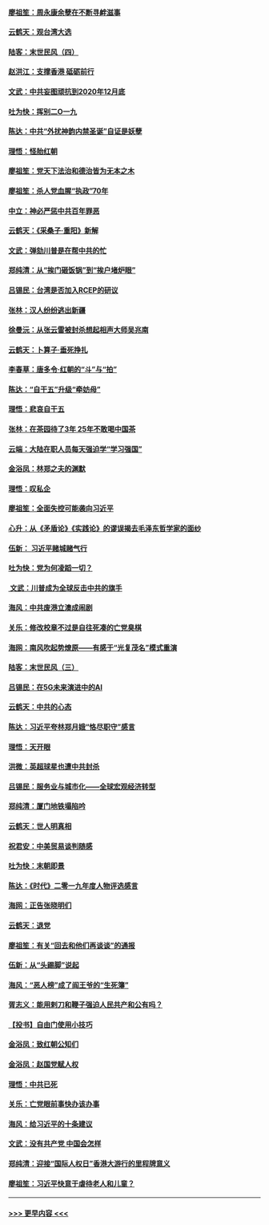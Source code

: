 #### [廖祖笙：周永康余孽在不断寻衅滋事](../pages/nsc993/n11751013.md?t=12290844) 
#### [云鹤天：观台湾大选](../pages/nsc993/n11751007.md?t=12290844) 
#### [陆客：末世民风（四）](../pages/nsc993/n11749203.md?t=12290844) 
#### [赵洪江：支撑香港 砥砺前行](../pages/nsc993/n11748482.md?t=12290844) 
#### [文武：中共妄图顽抗到2020年12月底](../pages/nsc993/n11748446.md?t=12290844) 
#### [吐为快：挥别二O一九](../pages/nsc993/n11748411.md?t=12290844) 
#### [陈达：中共“外扰神韵内禁圣诞”自证是妖孽](../pages/nsc993/n11748226.md?t=12290844) 
#### [理悟：怪胎红朝](../pages/nsc993/n11748206.md?t=12290844) 
#### [廖祖笙：党天下法治和德治皆为无本之木](../pages/nsc993/n11748135.md?t=12290844) 
#### [廖祖笙：杀人党血腥“执政”70年](../pages/nsc993/n11745144.md?t=12290844) 
#### [中立：神必严惩中共百年罪恶](../pages/nsc993/n11744970.md?t=12290844) 
#### [云鹤天：《采桑子‧重阳》新解](../pages/nsc993/n11744948.md?t=12290844) 
#### [文武：弹劾川普是在帮中共的忙](../pages/nsc993/n11744758.md?t=12290844) 
#### [郑纯清：从“挨门砸饭锅”到“挨户堵炉眼”](../pages/nsc993/n11744745.md?t=12290844) 
#### [吕锡民：台湾是否加入RCEP的研议](../pages/nsc993/n11744701.md?t=12290844) 
#### [张林：汉人纷纷逃出新疆](../pages/nsc993/n11743530.md?t=12290844) 
#### [徐曼沅：从张云雷被封杀想起相声大师吴兆南](../pages/nsc993/n11741816.md?t=12290844) 
#### [云鹤天：卜算子‧垂死挣扎](../pages/nsc993/n11739956.md?t=12290844) 
#### [李春草：唐多令‧红朝的“斗”与“拍”](../pages/nsc993/n11739830.md?t=12290844) 
#### [陈达：“自干五”升级“牵妨母”](../pages/nsc993/n11739724.md?t=12290844) 
#### [理悟：悲哀自干五](../pages/nsc993/n11739547.md?t=12290844) 
#### [张林：在茶园待了3年 25年不敢喝中国茶](../pages/nsc993/n11739240.md?t=12290844) 
#### [云端：大陆在职人员每天强迫学“学习强国”](../pages/nsc993/n11738735.md?t=12290844) 
#### [金浴凤：林郑之夫的渊默](../pages/nsc993/n11737735.md?t=12290844) 
#### [理悟：叹私企](../pages/nsc993/n11737715.md?t=12290844) 
#### [廖祖笙：全面失控可能袭向习近平](../pages/nsc993/n11737704.md?t=12290844) 
#### [心升：从《矛盾论》《实践论》的谬误揭去毛泽东哲学家的面纱](../pages/nsc993/n11736962.md?t=12290844) 
#### [伍新： 习近平赌城赌气行](../pages/nsc993/n11736929.md?t=12290844) 
#### [吐为快：党为何凌蹈一切？](../pages/nsc993/n11736915.md?t=12290844) 
#### [ 文武：川普成为全球反击中共的旗手](../pages/nsc993/n11736882.md?t=12290844) 
#### [海风：中共废港立澳成闹剧](../pages/nsc993/n11735857.md?t=12290844) 
#### [关乐：修改校章不过是自往死凑的亡党臭棋](../pages/nsc993/n11735097.md?t=12290844) 
#### [海网：南风吹起势燎原——有感于“光复茂名”模式重演](../pages/nsc993/n11732308.md?t=12290844) 
#### [陆客：末世民风（三）](../pages/nsc993/n11732211.md?t=12290844) 
#### [吕锡民：在5G未来演进中的AI](../pages/nsc993/n11730010.md?t=12290844) 
#### [云鹤天：中共的心态](../pages/nsc993/n11729906.md?t=12290844) 
#### [陈达：习近平夸林郑月娥“恪尽职守”感言](../pages/nsc993/n11729881.md?t=12290844) 
#### [理悟：天开眼](../pages/nsc993/n11729699.md?t=12290844) 
#### [洪微：英超球星也遭中共封杀](../pages/nsc993/n11727243.md?t=12290844) 
#### [吕锡民：服务业与城市化——全球宏观经济转型](../pages/nsc993/n11725845.md?t=12290844) 
#### [郑纯清：厦门地铁塌陷吟](../pages/nsc993/n11725813.md?t=12290844) 
#### [云鹤天：世人明真相](../pages/nsc993/n11725621.md?t=12290844) 
#### [祝君安：中美贸易谈判随感](../pages/nsc993/n11725609.md?t=12290844) 
#### [吐为快：末朝即景](../pages/nsc993/n11723365.md?t=12290844) 
#### [陈达：《时代》二零一九年度人物评选感言](../pages/nsc993/n11723337.md?t=12290844) 
#### [海网：正告张晓明们](../pages/nsc993/n11723228.md?t=12290844) 
#### [云鹤天：退党](../pages/nsc993/n11723056.md?t=12290844) 
#### [廖祖笙：有关“回去和他们再谈谈”的通报](../pages/nsc993/n11722442.md?t=12290844) 
#### [伍新：从“头踢脚”说起](../pages/nsc993/n11722429.md?t=12290844) 
#### [海风：“恶人榜”成了阎王爷的“生死簿”](../pages/nsc993/n11722272.md?t=12290844) 
#### [胥志义：能用剌刀和鞭子强迫人民共产和公有吗？](../pages/nsc993/n11720569.md?t=12290844) 
#### [【投书】自由门使用小技巧](../pages/nsc993/n11720180.md?t=12290844) 
#### [金浴凤：致红朝公知们](../pages/nsc993/n11720563.md?t=12290844) 
#### [金浴凤：赵国党赋人权](../pages/nsc993/n11720533.md?t=12290844) 
#### [理悟：中共已死](../pages/nsc993/n11720233.md?t=12290844) 
#### [关乐：亡党眼前事快办该办事](../pages/nsc993/n11719160.md?t=12290844) 
#### [海风：给习近平的十条建议](../pages/nsc993/n11717616.md?t=12290844) 
#### [文武：没有共产党 中国会怎样](../pages/nsc993/n11717584.md?t=12290844) 
#### [郑纯清：迎接“国际人权日”香港大游行的里程牌意义](../pages/nsc993/n11717417.md?t=12290844) 
#### [廖祖笙：习近平快意于虐待老人和儿童？](../pages/nsc993/n11715313.md?t=12290844) 

----
#### [ >>> 更早内容 <<< ](../indexes/nsc993-earlier.md)

